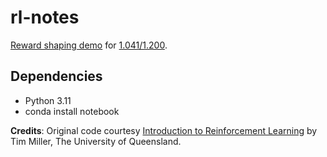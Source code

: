rl-notes
========

[Reward shaping demo](<demos/Reward Shaping.ipynb>) for [1.041/1.200](https://web.mit.edu/1.041/www/).

## Dependencies
- Python 3.11
- conda install notebook

**Credits**: Original code courtesy [Introduction to Reinforcement Learning](https://gibberblot.github.io/rl-notes/intro.html) by Tim Miller, The University of Queensland.